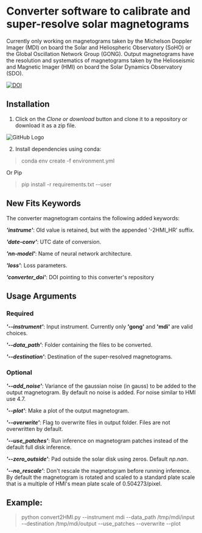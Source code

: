 # Converter software to calibrate and super-resolve solar magnetograms

Currently only working on magnetograms taken by the Michelson Doppler Imager (MDI) on board the Solar and Heliospheric Observatory (SoHO) or the Global Oscillation Network Group (GONG).  Output magnetograms have the resolution and systematics of magnetograms taken by the Helioseismic and Magnetic Imager (HMI) on board the Solar Dynamics Observatory (SDO).


[![DOI](https://zenodo.org/badge/DOI/10.5281/zenodo.3750372.svg)](https://doi.org/10.5281/zenodo.3750372)

## Installation

1. Click on the _Clone or download_ button and clone it to a repository or download it as a zip file.

![GitHub Logo](https://help.github.com/assets/images/help/repository/clone-repo-clone-url-button.png)

2. Install dependencies using conda:

> conda env create -f environment.yml

Or Pip

> pip install -r requirements.txt --user


## New Fits Keywords

The converter magnetogram contains the following added keywords:

***'instrume'***:  Old value is retained, but with the appended '-2HMI_HR' suffix.

***'date-conv'***:  UTC date of conversion.

***'nn-model'***:  Name of neural network architecture.

***'loss'***:  Loss parameters.

***'converter_doi'***: DOI pointing to this converter's repository

## Usage Arguments

### Required

***'--instrument'***: Input instrument.  Currently only **'gong'** and **'mdi'** are valid choices.

***'--data_path'***: Folder containing the files to be converted.

***'--destination'***: Destination of the super-resolved magnetograms.

### Optional

***'--add_noise'***: Variance of the gaussian noise (in gauss) to be added to the output magnetogram.  By default no noise is added.  For noise similar to HMI use 4.7.

***'--plot'***: Make a plot of the output magnetogram.

***'--overwrite'***: Flag to overwrite files in output folder.  Files are not overwritten by default.

***'--use_patches'***:  Run inference on magnetogram patches instead of the default full disk inference.

***'--zero_outside'***: Pad outside the solar disk using zeros.  Default *np.nan*.

***'--no_rescale'***: Don't rescale the magnetogram before running inference.  By default the magnetogram is rotated and scaled to a standard plate scale that is a multiple of HMI's mean plate scale of 0.504273/pixel. 

## Example:
>python convert2HMI.py --instrument mdi --data_path /tmp/mdi/input --destination /tmp/mdi/output --use_patches --overwrite --plot
